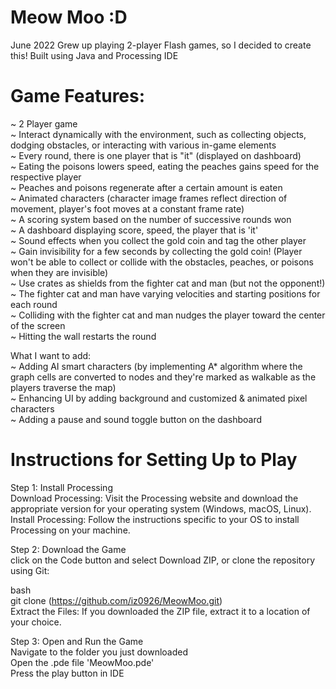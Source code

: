 # Meow Moo :D

June 2022
Grew up playing 2-player Flash games, so I decided to create this! Built using Java and Processing IDE

# Game Features:
~ 2 Player game <br>
~ Interact dynamically with the environment, such as collecting objects, dodging obstacles, or interacting with various in-game elements<br>
~ Every round, there is one player that is "it" (displayed on dashboard)<br>
~ Eating the poisons lowers speed, eating the peaches gains speed for the respective player<br>
~ Peaches and poisons regenerate after a certain amount is eaten<br>
~ Animated characters (character image frames reflect direction of movement, player's foot moves at a constant frame rate) <br>
~ A scoring system based on the number of successive rounds won<br>
~ A dashboard displaying score, speed, the player that is 'it'<br>
~ Sound effects when you collect the gold coin and tag the other player<br>
~ Gain invisibility for a few seconds by collecting the gold coin! (Player won't be able to collect or collide with the obstacles, peaches, or poisons when they are invisible)<br>
~ Use crates as shields from the fighter cat and man (but not the opponent!)<br>
~ The fighter cat and man have varying velocities and starting positions for each round<br>
~ Colliding with the fighter cat and man nudges the player toward the center of the screen<br>
~ Hitting the wall restarts the round<br>

What I want to add: <br>
~ Adding AI smart characters (by implementing A* algorithm where the graph cells are converted to nodes and they're marked as walkable as the players traverse the map)<br>
~ Enhancing UI by adding background and customized & animated pixel characters<br>
~ Adding a pause and sound toggle button on the dashboard <br>

# Instructions for Setting Up to Play
Step 1: Install Processing<br>
Download Processing: Visit the Processing website and download the appropriate version for your operating system (Windows, macOS, Linux).<br>
Install Processing: Follow the instructions specific to your OS to install Processing on your machine.<br>

Step 2: Download the Game<br>
click on the Code button and select Download ZIP, or clone the repository using Git:<br>

bash<br>
git clone (https://github.com/iz0926/MeowMoo.git) <br>
Extract the Files: If you downloaded the ZIP file, extract it to a location of your choice.<br>

Step 3: Open and Run the Game<br>
Navigate to the folder you just downloaded<br>
Open the .pde file 'MeowMoo.pde' <br>
Press the play button in IDE<br>
